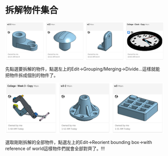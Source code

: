 拆解物件集合
===
![Divide](./images/2.png "Divide")

先點選要拆解的物件，點選左上的Edit→Grouping/Merging→Divide...這樣就能把物件拆成個別的物件了。

![reference_to_XYZ](./images/3.png "reference_to_XYZ")

選取剛剛拆解的全部物件，點選左上的Edit→Reorient bounding box→with reference of world這樣物件們就會全部對齊了。!!!

